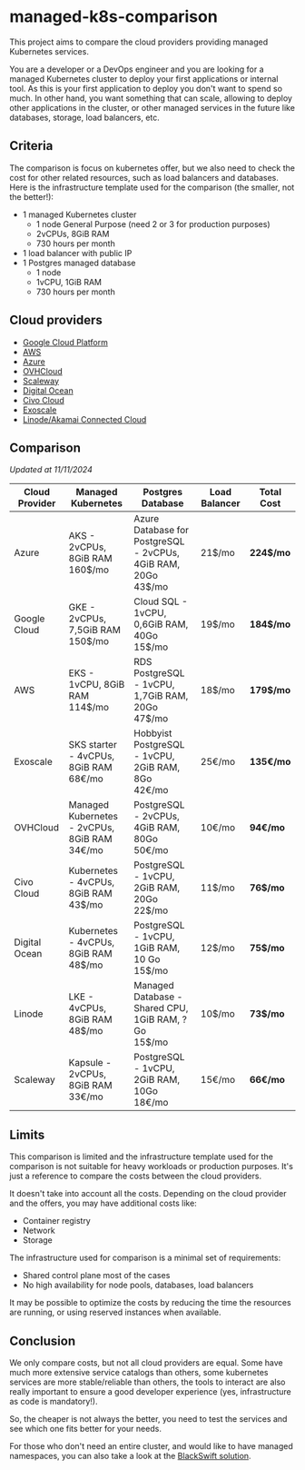 # managed-k8s-comparison

This project aims to compare the cloud providers providing managed Kubernetes services. 

You are a developer or a DevOps engineer and you are looking for a managed Kubernetes cluster to deploy 
your first applications or internal tool. As this is your first application to deploy you don't want to spend so much. 
In other hand, you want something that can scale, allowing to deploy other applications in the cluster, or other 
managed services in the future like databases, storage, load balancers, etc.

## Criteria

The comparison is focus on kubernetes offer, but we also need to check the cost for other related resources, such as 
load balancers and databases. Here is the infrastructure template used for the comparison (the smaller, not the better!):
- 1 managed Kubernetes cluster
  - 1 node General Purpose (need 2 or 3 for production purposes)
  - 2vCPUs, 8GiB RAM
  - 730 hours per month
- 1 load balancer with public IP
- 1 Postgres managed database
  - 1 node
  - 1vCPU, 1GiB RAM
  - 730 hours per month

## Cloud providers

- [Google Cloud Platform](https://cloud.google.com/)
- [AWS](https://aws.amazon.com/)
- [Azure](https://azure.microsoft.com/)
- [OVHCloud](https://www.ovhcloud.com/fr/)
- [Scaleway](https://www.scaleway.com/)
- [Digital Ocean](https://www.digitalocean.com/)
- [Civo Cloud](https://www.civo.com/)
- [Exoscale](https://www.exoscale.com/)
- [Linode/Akamai Connected Cloud](https://www.linode.com/)

## Comparison

<em>Updated at 11/11/2024</em>

| Cloud Provider | Managed Kubernetes                               | Postgres Database                                                  | Load Balancer | Total Cost     |
|----------------|--------------------------------------------------|--------------------------------------------------------------------|---------------|----------------|
| Azure          | AKS - 2vCPUs, 8GiB RAM<br/>160$/mo               | Azure Database for PostgreSQL - 2vCPUs, 4GiB RAM, 20Go <br/>43$/mo | 21$/mo        | <b>224$/mo</b> |
| Google Cloud   | GKE - 2vCPUs, 7,5GiB RAM<br/>150$/mo             | Cloud SQL - 1vCPU, 0,6GiB RAM, 40Go <br/>15$/mo                    | 19$/mo        | <b>184$/mo</b> |
| AWS            | EKS - 1vCPU, 8GiB RAM<br/>114$/mo                | RDS PostgreSQL - 1vCPU, 1,7GiB RAM, 20Go <br/>47$/mo               | 18$/mo        | <b>179$/mo</b> |
| Exoscale       | SKS starter - 4vCPUs, 8GiB RAM<br/>68€/mo        | Hobbyist PostgreSQL - 1vCPU, 2GiB RAM, 8Go <br/>42€/mo             | 25€/mo        | <b>135€/mo</b> |
| OVHCloud       | Managed Kubernetes - 2vCPUs, 8GiB RAM<br/>34€/mo | PostgreSQL - 2vCPUs, 4GiB RAM, 80Go <br/>50€/mo                    | 10€/mo        | <b>94€/mo</b>  |
| Civo Cloud     | Kubernetes - 4vCPUs, 8GiB RAM<br/>43$/mo         | PostgreSQL - 1vCPU, 2GiB RAM, 20Go <br/>22$/mo                     | 11$/mo        | <b>76$/mo</b>  |
| Digital Ocean  | Kubernetes - 4vCPUs, 8GiB RAM<br/>48$/mo         | PostgreSQL - 1vCPU, 1GiB RAM, 10 Go <br/>15$/mo                    | 12$/mo        | <b>75$/mo</b>  |
| Linode         | LKE - 4vCPUs, 8GiB RAM<br/>48$/mo                | Managed Database - Shared CPU, 1GiB RAM, ?Go <br/>15$/mo           | 10$/mo        | <b>73$/mo</b>  |
| Scaleway       | Kapsule - 2vCPUs, 8GiB RAM<br/>33€/mo            | PostgreSQL - 1vCPU, 2GiB RAM, 10Go <br/>18€/mo                     | 15€/mo        | <b>66€/mo</b>  |

## Limits

This comparison is limited and the infrastructure template used for the comparison is not suitable for heavy workloads 
or production purposes. It's just a reference to compare the costs between the cloud providers.

It doesn't take into account all the costs. Depending on the cloud provider and the offers, you may have additional 
costs like:
- Container registry
- Network 
- Storage

The infrastructure used for comparison is a minimal set of requirements: 
- Shared control plane most of the cases
- No high availability for node pools, databases, load balancers

It may be possible to optimize the costs by reducing the time the resources are running, or using reserved instances 
when available.

## Conclusion

We only compare costs, but not all cloud providers are equal. Some have much more extensive service catalogs than others,
some kubernetes services are more stable/reliable than others, the tools to interact are also really important to 
ensure a good developer experience (yes, infrastructure as code is mandatory!). 

So, the cheaper is not always the better, you need to test the services and see which one fits better for your needs.

For those who don't need an entire cluster, and would like to have managed namespaces, you can also take a look at the 
[BlackSwift solution](https://www.blackswift.fr/kontainers/).
